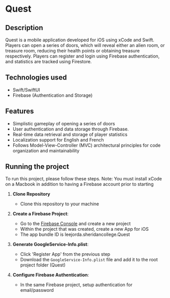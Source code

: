 # Quest

## Description
Quest is a mobile application developed for iOS using xCode and Swift. Players can open a series of doors, which will reveal either an alien room, or treasure room, reducing their health points or obtaining treasure respectively. Players can register and login using Firebase authentication, and statistics are tracked using Firestore.

## Technologies used
- Swift/SwiftUI
- Firebase (Authentication and Storage)

## Features
- Simplistic gameplay of opening a series of doors
- User authentication and data storage through Firebase.
- Real-time data retrieval and storage of player statistics
- Localization support for English and French
- Follows Model-View-Controller (MVC) architectural principles for code organization and maintainability

## Running the project
To run this project, please follow these steps.
Note: You must install xCode on a Macbook in addition to having a Firebase account prior to starting

1. **Clone Repository**
   - Clone this repository to your machine
     
1. **Create a Firebase Project**:
   - Go to the [Firebase Console](https://console.firebase.google.com/) and create a new project
   - Within the project that was created, create a new App for iOS
   - The app bundle ID is leejorda.sheridancollege.Quest

2. **Generate GoogleService-Info.plist**:
   - Click 'Register App' from the previous step
   - Download the `GoogleService-Info.plist` file and add it to the root project folder (Quest)
     
3. **Configure Firebase Authentication**:
   - In the same Firebase project, setup authentication for email/password
